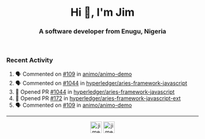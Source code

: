 <h1 align="center">Hi 👋, I'm Jim</h1>
<h3 align="center">A software developer from Enugu, Nigeria</h3>
<br/>
<!-- https://github.com/rahuldkjain/github-profile-readme-generator --!>

<!--  <p align="left"><img src="https://github-readme-stats.vercel.app/api?username=rapaktech&show_icons=true&count_private=true&" alt="rapaktech" /></p> --!>

<!--
Github language stats
<p align="left"><img src="https://github-readme-stats.vercel.app/api/top-langs/?username=rapaktech&layout=compact" alt="rapaktech" /><p>
-->

<!-- Codestats language stats -->
<!-- <p align="left"><img src="https://codestats-readme.vercel.app/api/top-langs/?username=rapaktech&layout=compact&language_count=12" alt="rapaktech" /><p>    --!>
  
<h3>Recent Activity</h3>

<!--START_SECTION:activity-->
1. 🗣 Commented on [#109](https://github.com/animo/animo-demo/issues/109) in [animo/animo-demo](https://github.com/animo/animo-demo)
2. 🗣 Commented on [#1044](https://github.com/hyperledger/aries-framework-javascript/issues/1044) in [hyperledger/aries-framework-javascript](https://github.com/hyperledger/aries-framework-javascript)
3. 💪 Opened PR [#1044](https://github.com/hyperledger/aries-framework-javascript/pull/1044) in [hyperledger/aries-framework-javascript](https://github.com/hyperledger/aries-framework-javascript)
4. 💪 Opened PR [#172](https://github.com/hyperledger/aries-framework-javascript-ext/pull/172) in [hyperledger/aries-framework-javascript-ext](https://github.com/hyperledger/aries-framework-javascript-ext)
5. 🗣 Commented on [#109](https://github.com/animo/animo-demo/issues/109) in [animo/animo-demo](https://github.com/animo/animo-demo)
<!--END_SECTION:activity-->

---

<p align="center">
<a href="https://twitter.com/jimezesinachi" target="blank"><img align="center" src="https://cdn.jsdelivr.net/npm/simple-icons@3.0.1/icons/twitter.svg" alt="jimezesinachi" height="30" width="30" /></a>
<a href="https://linkedin.com/in/jimezesinachi" target="blank"><img align="center" src="https://cdn.jsdelivr.net/npm/simple-icons@3.0.1/icons/linkedin.svg" alt="jimezesinachi" height="30" width="30" /></a>
</p>
